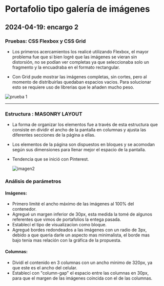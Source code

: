 # Portafolio tipo galería de imágenes
## 2024-04-19: encargo 2

### **Pruebas**: CSS Flexbox y CSS Grid
- Los primeros acercamientos los realicé utilizando Flexbox, el mayor problema fue que si bien logré que las imágenes se vieran sin distorsión, no se podían ver completas ya que seleccionaba solo un fragmento y la encuadraba en el formato rectangular.

- Con Grid pude mostrar las imágenes completas, sin cortes, pero al momento de distribuirlas quedaban espacios vacios. Para solucionar esto se requiere uso de librerias que le añaden mucho peso.

![prueba 1](encargo2/imagen1.png)

------
### **Estructura** : MASONRY LAYOUT
- La forma de organizar los elementos fue a través de esta estructura que consiste en dividir el ancho de la pantalla en columnas y ajusta las diferentes secciones de la página a ellas. 
- Los elementos de la página son dispuestos en bloques y se acomodan según sus dimensiones para llenar mejor el espacio de la pantalla.
- Tendencia que se inició con Pinterest.

  ![imagen2](encargo2/imagen2.png)


### Análisis de parámetros

#### Imágenes:
- Primero limité el ancho máximo de las imágenes al 100% del contenedor.
- Agregué un margen inferior de 30px, esta medida la tomé de algunos referentes que vimos de portafolios la entega pasada.
- Establecí el tipo de visualizacíon como bloque.
- Agregué bordes redondeados a las imágenes con un radio de 3px, debido a que queria darle un aspecto mas minimalista, el borde mas bajo tenia mas relación con la gráfica de la propuesta.

#### Columnas:
- Dividí el contenido en 3 columnas con un ancho minimo de 320px, ya que este es el ancho del celular.
- Establecí con "column-gap" el espacio entre las columnas en 30px, para que el margen de las imágenes coincida con el de las columnas.
